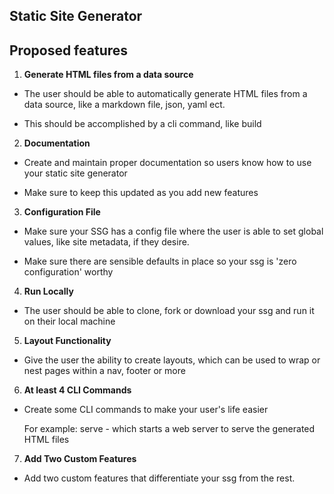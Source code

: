 ## Static Site Generator

## Proposed features
1. **Generate HTML files from a data source**
- The user should be able to automatically generate HTML files from a data source, like a markdown file, json, yaml ect. 

- This should be accomplished by a cli command, like build 

2. **Documentation**
- Create and maintain proper documentation so users know how to use your static site generator

- Make sure to keep this updated as you add new features

3. **Configuration File**
- Make sure your SSG has a config file where the user is able to set global values, like site metadata, if they desire.

- Make sure there are sensible defaults in place so your ssg is 'zero configuration' worthy

4. **Run Locally**
- The user should be able to clone, fork or download your ssg and run it on their local machine

5. **Layout Functionality**
- Give the user the ability to create layouts, which can be used to wrap or nest pages within a nav, footer or more

6. **At least 4 CLI Commands**
- Create some CLI commands to make your user's life easier

    For example: serve - which starts a web server to serve the generated HTML files

7. **Add Two Custom Features**
- Add two custom features that differentiate your ssg from the rest.